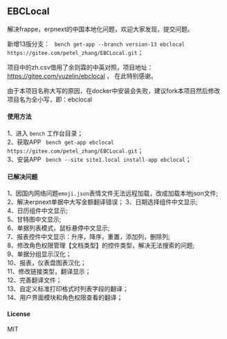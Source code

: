 ## EBCLocal

解决frappe，erpnext的中国本地化问题，欢迎大家发现，提交问题。

新增13版分支：
` bench get-app --branch version-13 ebclocal https://gitee.com/petel_zhang/EBCLocal.git`；  

项目中的zh.csv借用了余则霖的中英对照，项目地址：https://gitee.com/yuzelin/ebclocal ， 在此特别感谢。

由于本项目名称大写的原因，在docker中安装会失败，建议fork本项目然后修改项目名为全小写，即：ebclocal

#### 使用方法
1、进入 `bench` 工作台目录；  
2、获取APP ` bench get-app ebclocal https://gitee.com/petel_zhang/EBCLocal.git`；  
3、安装APP ` bench --site site1.local install-app ebclocal`；  

#### 已解决问题
1、因国内网络问题`emoji.json`表情文件无法远程加载，改成加载本地json文件;
2、解决erpnext单据中大写金额翻译错误；
3、日期选择组件中文显示;  
4、日历组件中文显示;  
5、甘特图中文显示;  
6、单据列表模式，鼠标悬停中文显示;  
7、报表控件中文显示：升序，降序，重置，添加列，删除列;  
8、修改角色权限管理【文档类型】的控件类型，解决无法搜索的问题;  
9、单据分组显示汉化；  
10、报表，仪表盘图表汉化；  
11、修改链接类型，翻译显示；  
12、完善翻译文件；  
13、自定义标准打印格式时列表字段的翻译；  
14、用户界面模块和角色权限查看的翻译；  

#### License

MIT